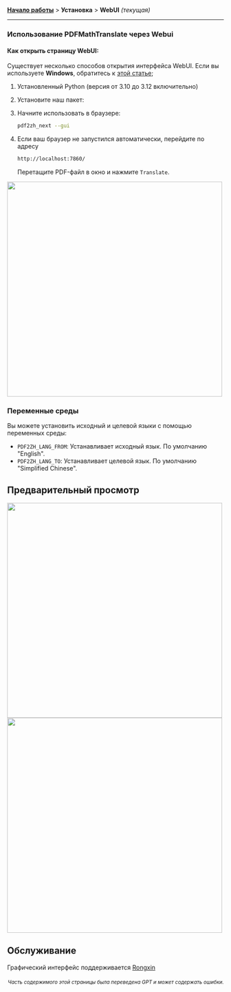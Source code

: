 [**Начало работы**](./getting-started.md) > **Установка** > **WebUI** _(текущая)_

---

### Использование PDFMathTranslate через Webui

#### Как открыть страницу WebUI:

Существует несколько способов открытия интерфейса WebUI. Если вы используете **Windows**, обратитесь к [этой статье](./INSTALLATION_winexe.md);

1. Установленный Python (версия от 3.10 до 3.12 включительно)

2. Установите наш пакет:

3. Начните использовать в браузере:

    ```bash
    pdf2zh_next --gui
    ```

4. Если ваш браузер не запустился автоматически, перейдите по адресу

    ```bash
    http://localhost:7860/
    ```

    Перетащите PDF-файл в окно и нажмите `Translate`.

<!-- <img src="./images/gui.gif" width="500"/> -->
<img src='./../images/gui.gif' width="500"/>

### Переменные среды

Вы можете установить исходный и целевой языки с помощью переменных среды:

- `PDF2ZH_LANG_FROM`: Устанавливает исходный язык. По умолчанию "English".
- `PDF2ZH_LANG_TO`: Устанавливает целевой язык. По умолчанию "Simplified Chinese".

## Предварительный просмотр

<img src="./../images/before.png" width="500"/>
<img src="./../images/after.png" width="500"/>

## Обслуживание

Графический интерфейс поддерживается [Rongxin](https://github.com/reycn)

<div align="right"> 
<h6><small>Часть содержимого этой страницы была переведена GPT и может содержать ошибки.</small></h6>